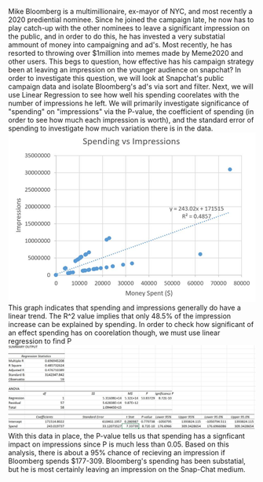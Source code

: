 Mike Bloomberg is a multimillionaire, ex-mayor of NYC, and most recently a 2020 prediential nominee. Since he joined the campaign late, he now has to play catch-up with the other nominees to leave a significant impression on the public, and in order to do this, he has invested a very substatial ammount of money into campaigning and ad's. Most recently, he has resorted to throwing over $1million into memes made by Meme2020 and other users. This begs to question, how effective has his campaign strategy been at leaving an impression on the younger audience on snapchat?
In order to investigate this question, we will look at Snapchat's public campaign data and isolate Bloomberg's ad's via sort and filter. Next, we will use Linear Regression to see how well his spending coorelates with the number of impressions he left. We will primarily investigate significance of "spending" on "impressions" via the P-value, the coefficient of spending (in order to see how much each impression is worth), and the standard error of spending to investigate how much variation there is in the data.
![Alt Text](https://github.com/danielhong3/Comparing-Bloombergs-Spending-With-Impression-Rate-2020/blob/master/SpendingvImpressions_Bloomberg.JPG)
This graph indicates that spending and impressions generally do have a linear trend. The R^2 value implies that only 48.5% of the impression increase can be explained by spending. In order to check how significant of an effect spending has on coorelation though, we must use linear regression to find P
![Alt Text](https://github.com/danielhong3/Comparing-Bloombergs-Spending-With-Impression-Rate-2020/blob/master/SummaryOutput_Spending.JPG)
With this data in place, the P-value tells us that spending has a signficant impact on impressions since P is much less than 0.05. Based on this analysis, there is about a 95% chance of recieving an impression if Bloomberg spends $177-309. Bloomberg's spending has been substatial, but he is most certainly leaving an impression on the Snap-Chat medium.
